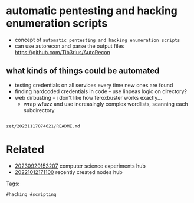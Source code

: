 # automatic pentesting and hacking enumeration scripts

- concept of `automatic pentesting and hacking enumeration scripts`
- can use autorecon and parse the output files https://github.com/Tib3rius/AutoRecon

## what kinds of things could be automated
- testing credentials on all services every time new ones are found
- finding hardcoded credentials in code - use linpeas logic on directory?
- web dirbusting - i don't like how feroxbuster works exactly...
  - wrap wfuzz and use increasingly complex wordlists, scanning each subdirectory

```
```

` zet/20231117074621/README.md `

# Related

- [20230929153207](/zet/20230929153207/README.md) computer science experiments hub
- [20221012171100](/zet/20221012171100/README.md) recently created nodes hub

Tags:

    #hacking #scripting
